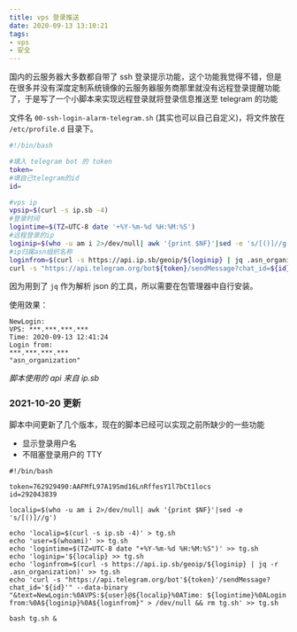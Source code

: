 ```yaml
---
title: vps 登录推送
date: 2020-09-13 13:10:21
tags:
- vps
- 安全
---
```


国内的云服务器大多数都自带了 ssh 登录提示功能，这个功能我觉得不错，但是在很多并没有深度定制系统镜像的云服务器服务商那里就没有远程登录提醒功能了，于是写了一个小脚本来实现远程登录就将登录信息推送至 telegram 的功能

文件名 `00-ssh-login-alarm-telegram.sh` (其实也可以自己自定义)，将文件放在 `/etc/profile.d` 目录下。

```bash
#!/bin/bash

#填入 telegram bot 的 token
token=
#填自己telegram的id
id=

#vps ip
vpsip=$(curl -s ip.sb -4)
#登录时间
logintime=$(TZ=UTC-8 date '+%Y-%m-%d %H:%M:%S')
#远程登录的ip
loginip=$(who -u am i 2>/dev/null| awk '{print $NF}'|sed -e 's/[()]//g')
#ip归属asn组织名称
loginfrom=$(curl -s https://api.ip.sb/geoip/${loginip} | jq .asn_organization)
curl -s "https://api.telegram.org/bot${token}/sendMessage?chat_id=${id}" --data-binary "&text=NewLogin:%0AVPS: ${vpsip}%0ATime: ${logintime}%0ALogin from:%0A${loginip}%0A${loginfrom}" > /dev/null
```

因为用到了 `jq` 作为解析 json 的工具，所以需要在包管理器中自行安装。

使用效果：
```
NewLogin:
VPS: ***.***.***.***
Time: 2020-09-13 12:41:24
Login from:
***.***.***.***
"asn_organization"
```

*脚本使用的 api 来自 ip.sb*

### 2021-10-20 更新

脚本中间更新了几个版本，现在的脚本已经可以实现之前所缺少的一些功能

- 显示登录用户名
- 不阻塞登录用户的 TTY

```
#!/bin/bash

token=762929490:AAFMfL97A19Smd16LnRffesY1l7bCt1locs
id=292043839

localip=$(who -u am i 2>/dev/null| awk '{print $NF}'|sed -e 's/[()]//g')

echo 'localip=$(curl -s ip.sb -4)' > tg.sh
echo 'user=$(whoami)' >> tg.sh
echo 'logintime=$(TZ=UTC-8 date "+%Y-%m-%d %H:%M:%S")' >> tg.sh
echo 'loginip='${localip} >> tg.sh
echo 'loginfrom=$(curl -s https://api.ip.sb/geoip/${loginip} | jq -r .asn_organization)' >> tg.sh
echo 'curl -s "https://api.telegram.org/bot'${token}'/sendMessage?chat_id='${id}'" --data-binary "&text=NewLogin:%0AVPS:${user}@${localip}%0ATime: ${logintime}%0ALogin from:%0A${loginip}%0A${loginfrom}" > /dev/null && rm tg.sh' >> tg.sh

bash tg.sh &
```